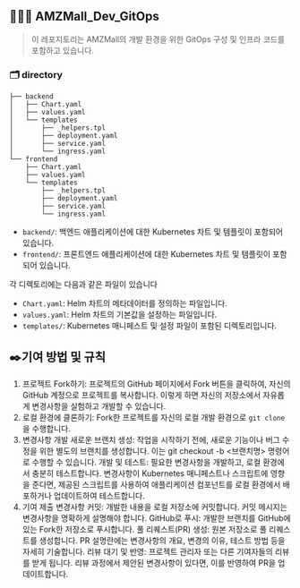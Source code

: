 ## 🧑🏻‍💻 AMZMall_Dev_GitOps

> 이 레포지토리는 AMZMall의 개발 환경을 위한 GitOps 구성 및 인프라 코드를 포함하고 있습니다. 

### 🗂️ directory
```
├── backend
│   ├── Chart.yaml
│   ├── values.yaml
│   └── templates
│       ├── _helpers.tpl
│       ├── deployment.yaml
│       ├── service.yaml
│       └── ingress.yaml 
└── frontend
    ├── Chart.yaml
    ├── values.yaml
    └── templates
        ├── _helpers.tpl
        ├── deployment.yaml
        ├── service.yaml
        └── ingress.yaml
```
- `backend/`: 백엔드 애플리케이션에 대한 Kubernetes 차트 및 템플릿이 포함되어 있습니다.
- `frontend/`: 프론트엔드 애플리케이션에 대한 Kubernetes 차트 및 템플릿이 포함되어 있습니다.

각 디렉토리에는 다음과 같은 파일이 있습니다
- `Chart.yaml`: Helm 차트의 메타데이터를 정의하는 파일입니다.
- `values.yaml`: Helm 차트의 기본값을 설정하는 파일입니다.
- `templates/`: Kubernetes 매니페스트 및 설정 파일이 포함된 디렉토리입니다.

## ✒️기여 방법 및 규칙
1. 프로젝트 Fork하기: 프로젝트의 GitHub 페이지에서 Fork 버튼을 클릭하여, 자신의 GitHub 계정으로 프로젝트를 복사합니다. 이렇게 하면 자신의 저장소에서 자유롭게 변경사항을 실험하고 개발할 수 있습니다.
2. 로컬 환경에 클론하기: Fork한 프로젝트를 자신의 로컬 개발 환경으로 `git clone`을 수행합니다.
3. 변경사항 개발
새로운 브랜치 생성: 작업을 시작하기 전에, 새로운 기능이나 버그 수정을 위한 별도의 브랜치를 생성합니다. 이는 git checkout -b <브랜치명> 명령어로 수행할 수 있습니다.
개발 및 테스트: 필요한 변경사항을 개발하고, 로컬 환경에서 충분히 테스트합니다. 변경사항이 Kubernetes 매니페스트나 스크립트에 영향을 준다면, 제공된 스크립트를 사용하여 애플리케이션 컴포넌트를 로컬 환경에서 배포하거나 업데이트하여 테스트합니다.
4. 기여 제출
변경사항 커밋: 개발한 내용을 로컬 저장소에 커밋합니다. 커밋 메시지는 변경사항을 명확하게 설명해야 합니다.
GitHub로 푸시: 개발한 브랜치를 GitHub에 있는 Fork한 저장소로 푸시합니다.
풀 리퀘스트(PR) 생성: 원본 저장소로 풀 리퀘스트를 생성합니다. PR 설명란에는 변경사항의 개요, 변경의 이유, 테스트 방법 등을 자세히 기술합니다.
리뷰 대기 및 반영: 프로젝트 관리자 또는 다른 기여자들의 리뷰를 받게 됩니다. 리뷰 과정에서 제안된 변경사항이 있다면, 이를 반영하여 PR을 업데이트합니다.



